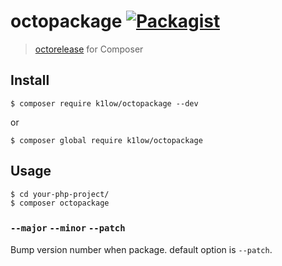# octopackage [![Packagist](https://img.shields.io/packagist/v/k1LoW/octopackage.svg)](https://packagist.org/packages/k1low/octopackage)

> [octorelease](https://github.com/mizzy/octorelease) for Composer

## Install

```console
$ composer require k1low/octopackage --dev
```

or

```console
$ composer global require k1low/octopackage
```

## Usage

```console
$ cd your-php-project/
$ composer octopackage
```

### `--major` `--minor` `--patch`

Bump version number when package. default option is `--patch`.



